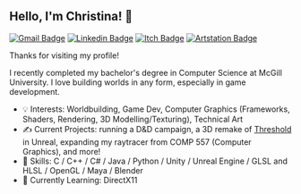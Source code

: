 ## Hello, I'm Christina! 👋

[![Gmail Badge](https://img.shields.io/badge/gmail-%23EA4335.svg?style=plastic&logo=gmail&logoColor=white)](mailto:pilipchristina@gmail.com)
[![Linkedin Badge](https://img.shields.io/badge/linkedin-%230A66C2.svg?style=plastic&logo=linkedin&logoColor=white)](https://www.linkedin.com/in/cpilip/)
[![Itch Badge](https://img.shields.io/badge/itch-%23FF0B34.svg?logo=itch&logoColor=white)](https://ethearian.itch.io/)
[![Artstation Badge](https://img.shields.io/badge/artstation-%2313AFF0.svg?&logo=artstation&logoColor=white)](https://ethearian.artstation.com)


Thanks for visiting my profile!


I recently completed my bachelor's degree in Computer Science at McGill University. I love building worlds in any form, especially in game development.


- 💡 Interests: Worldbuilding, Game Dev, Computer Graphics (Frameworks, Shaders, Rendering, 3D Modelling/Texturing), Technical Art
- ✍️ Current Projects: running a D&D campaign, a 3D remake of [Threshold](https://ethearian.itch.io/threshold) in Unreal, expanding my raytracer from COMP 557 (Computer Graphics), and more!
- 📄 Skills: C / C++ / C# / Java / Python / Unity / Unreal Engine / GLSL and HLSL / OpenGL / Maya / Blender
- 📖 Currently Learning: DirectX11


